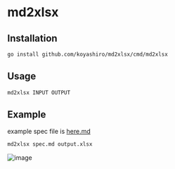 # md2xlsx

## Installation

```sh
go install github.com/koyashiro/md2xlsx/cmd/md2xlsx
```

## Usage

```sh
md2xlsx INPUT OUTPUT
```

## Example

example spec file is [here.md](https://github.com/koyashiro/md2xlsx/blob/develop/example/spec.md)

```sh
md2xlsx spec.md output.xlsx
```

![image](https://user-images.githubusercontent.com/6698252/139558046-dc1d36e9-0fdc-40c3-9edd-3b3f2f36e382.png)
